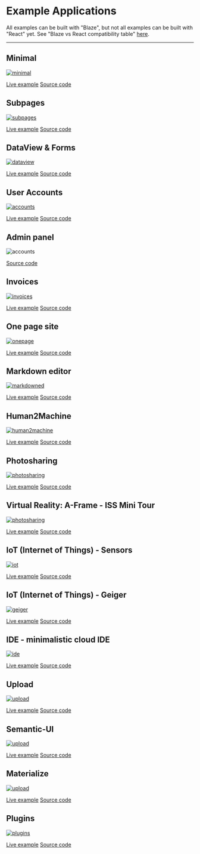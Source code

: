 Example Applications
====================

All examples can be built with "Blaze", but not all examples can be built with "React" yet.
See "Blaze vs React compatibility table" <a href="{{pathFor 'compatibility'}}">here</a>.

<hr>

Minimal
-------

<a href="http://example-minimal.meteorfarm.com" target="_blank"><img src="/images/example-minimal.png" alt="minimal" class="example-img"></a>

<a href="http://example-minimal.meteorfarm.com" target="_blank" class="btn btn-success">Live example</a> <a href="https://github.com/perak/kitchen-examples/tree/master/example-minimal" target="_blank" class="btn btn-default">Source code</a>


Subpages
--------

<a href="http://example-subpages.meteorfarm.com" target="_blank"><img src="/images/example-subpages.png" alt="subpages" class="example-img"></a>

<a href="http://example-subpages.meteorfarm.com" target="_blank" class="btn btn-success">Live example</a> <a href="https://github.com/perak/kitchen-examples/tree/master/example-subpages" target="_blank" class="btn btn-default">Source code</a>


DataView & Forms
----------------

<a href="http://example-dataview.meteorfarm.com" target="_blank"><img src="/images/example-dataview.png" alt="dataview" class="example-img"></a>

<a href="http://example-dataview.meteorfarm.com" target="_blank" class="btn btn-success">Live example</a> <a href="https://github.com/perak/kitchen-examples/tree/master/example-dataview" target="_blank" class="btn btn-default">Source code</a>


User Accounts
-------------

<a href="http://example-accounts.meteorfarm.com" target="_blank"><img src="/images/example-accounts.png" alt="accounts" class="example-img"></a>

<a href="http://example-accounts.meteorfarm.com" target="_blank" class="btn btn-success">Live example</a> <a href="https://github.com/perak/kitchen-examples/tree/master/example-accounts" target="_blank" class="btn btn-default">Source code</a>


Admin panel
-----------

<img src="/images/example-admin.png" alt="accounts" class="example-img">

<a href="https://github.com/perak/kitchen-examples/tree/master/example-admin" target="_blank" class="btn btn-default">Source code</a>


Invoices
--------

<a href="http://example-invoices.meteorfarm.com" target="_blank"><img src="/images/example-invoices.png" alt="invoices" class="example-img"></a>

<a href="http://example-invoices.meteorfarm.com" target="_blank" class="btn btn-success">Live example</a> <a href="https://github.com/perak/kitchen-examples/tree/master/example-invoices" target="_blank" class="btn btn-default">Source code</a>


One page site
-------------

<a href="http://example-onepage.meteorfarm.com" target="_blank"><img src="/images/example-onepage.png" alt="onepage" class="example-img"></a>

<a href="http://example-onepage.meteorfarm.com" target="_blank" class="btn btn-success">Live example</a> <a href="https://github.com/perak/kitchen-examples/tree/master/example-onepage" target="_blank" class="btn btn-default">Source code</a>


Markdown editor
---------------

<a href="http://example-markdowned.meteorfarm.com" target="_blank"><img src="/images/example-markdowned.png" alt="markdowned" class="example-img"></a>

<a href="http://example-markdowned.meteorfarm.com" target="_blank" class="btn btn-success">Live example</a> <a href="https://github.com/perak/kitchen-examples/tree/master/example-markdowned" target="_blank" class="btn btn-default">Source code</a>


Human2Machine
-------------

<a href="http://example-human2machine.meteorfarm.com" target="_blank"><img src="/images/example-human2machine.png" alt="human2machine" class="example-img"></a>

<a href="http://example-human2machine.meteorfarm.com" target="_blank" class="btn btn-success">Live example</a> <a href="https://github.com/perak/kitchen-examples/tree/master/example-human2machine" target="_blank" class="btn btn-default">Source code</a>


Photosharing
------------

<a href="http://example-photosharing.meteorfarm.com" target="_blank"><img src="/images/example-photosharing.png" alt="photosharing" class="example-img"></a>

<a href="http://example-photosharing.meteorfarm.com" target="_blank" class="btn btn-success">Live example</a> <a href="https://github.com/perak/kitchen-examples/tree/master/example-photosharing" target="_blank" class="btn btn-default">Source code</a>


Virtual Reality: A-Frame - ISS Mini Tour
----------------------------------------

<a href="http://example-aframe-iss.meteorfarm.com" target="_blank"><img src="/images/example-aframe-iss.png" alt="photosharing" class="example-img"></a>

<a href="http://example-aframe-iss.meteorfarm.com" target="_blank" class="btn btn-success">Live example</a> <a href="https://github.com/perak/kitchen-examples/tree/master/example-aframe-iss" target="_blank" class="btn btn-default">Source code</a>


IoT (Internet of Things) - Sensors
----------------------------------

<a href="http://example-iot.meteorfarm.com" target="_blank"><img src="/images/example-iot.png" alt="iot" class="example-img"></a>

<a href="http://example-iot.meteorfarm.com" target="_blank" class="btn btn-success">Live example</a> <a href="https://github.com/perak/kitchen-examples/tree/master/example-iot" target="_blank" class="btn btn-default">Source code</a>


IoT (Internet of Things) - Geiger
---------------------------------

<a href="http://example-geiger.meteorfarm.com" target="_blank"><img src="/images/example-geiger.png" alt="geiger" class="example-img"></a>

<a href="http://example-geiger.meteorfarm.com" target="_blank" class="btn btn-success">Live example</a> <a href="https://github.com/perak/kitchen-examples/tree/master/example-geiger" target="_blank" class="btn btn-default">Source code</a>


IDE - minimalistic cloud IDE
----------------------------

<a href="http://example-ide.meteorfarm.com" target="_blank"><img src="/images/example-ide.png" alt="ide" class="example-img"></a>

<a href="http://example-ide.meteorfarm.com" target="_blank" class="btn btn-success">Live example</a> <a href="https://github.com/perak/kitchen-examples/tree/master/example-ide" target="_blank" class="btn btn-default">Source code</a>


Upload
------

<a href="http://example-upload.meteorfarm.com" target="_blank"><img src="/images/example-upload.png" alt="upload" class="example-img"></a>

<a href="http://example-upload.meteorfarm.com" target="_blank" class="btn btn-success">Live example</a> <a href="https://github.com/perak/kitchen-examples/tree/master/example-upload" target="_blank" class="btn btn-default">Source code</a>


Semantic-UI
-----------

<a href="http://example-semantic.meteorfarm.com" target="_blank"><img src="/images/example-semantic.png" alt="upload" class="example-img"></a>

<a href="http://example-semantic.meteorfarm.com" target="_blank" class="btn btn-success">Live example</a> <a href="https://github.com/perak/kitchen-examples/tree/master/example-semantic" target="_blank" class="btn btn-default">Source code</a>


Materialize
-----------

<a href="http://example-materialize.meteorfarm.com" target="_blank"><img src="/images/example-materialize.png" alt="upload" class="example-img"></a>

<a href="http://example-materialize.meteorfarm.com" target="_blank" class="btn btn-success">Live example</a> <a href="https://github.com/perak/kitchen-examples/tree/master/example-materialize" target="_blank" class="btn btn-default">Source code</a>


Plugins
-------

<a href="http://example-plugins.meteorfarm.com" target="_blank"><img src="/images/example-plugins.png" alt="plugins" class="example-img"></a>

<a href="http://example-plugins.meteorfarm.com" target="_blank" class="btn btn-success">Live example</a> <a href="https://github.com/perak/kitchen-examples/tree/master/example-plugins" target="_blank" class="btn btn-default">Source code</a>
